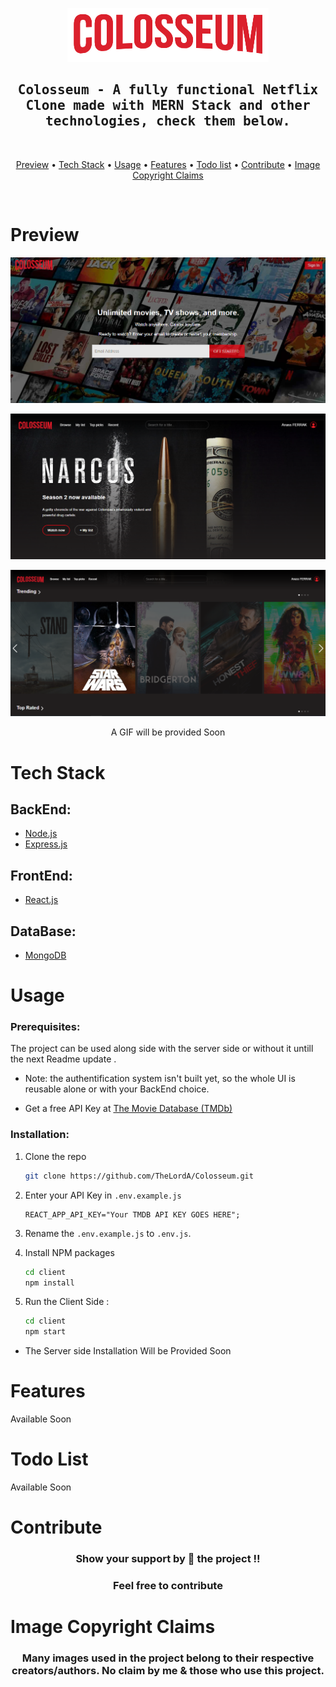 <p align="center">
  <img src="img/logo.png"
     alt="Colosseum logo by Anass FERRAK" >
</p>

  <h2 align="center">
    <samp>
      Colosseum - A fully functional Netflix Clone made with MERN Stack and other technologies, check them below.
    </samp>
  </h2>

<br>

<p align="center">
  <a href="#preview">Preview</a> •
  <a href="#tech-stack">Tech Stack</a> •
  <a href="#usage">Usage</a> •
  <a href="#features">Features</a> •
  <a href="#todo-list">Todo list</a> •
  <a href="#contribute">Contribute</a> •
  <a href="#image-copyright-claims">Image Copyright Claims</a> 
</p>

<br>

# Preview

<p align="center">
  <img src="img/image3.PNG"
     alt="Colosseum Landing Page" >
</p>

<p align="center">
  <img src="img/image1.PNG"
     alt="Colosseum Home Page" >
</p>
<p align="center">
  <img src="img/image2.PNG"
     alt="Colosseum Movies slider" >
</p>
<p align="center">
  A GIF will be provided Soon
</p>

# Tech Stack

## BackEnd:

-    [Node.js](https://nodejs.org)
-    [Express.js](https://expressjs.com/)

## FrontEnd:

-    [React.js](https://reactjs.org/)

## DataBase:

-    [MongoDB](https://www.mongodb.com/)

# Usage

### Prerequisites:

The project can be used along side with the server side or without it untill the next Readme update .

-    Note: the authentification system isn't built yet, so the whole UI is reusable alone or with your BackEnd choice.

-    Get a free API Key at [The Movie Database (TMDb)](www.themoviedb.org)

### Installation:

1. Clone the repo
     ```sh
     git clone https://github.com/TheLordA/Colosseum.git
     ```
2. Enter your API Key in `.env.example.js`
     ```JS
     REACT_APP_API_KEY="Your TMDB API KEY GOES HERE";
     ```
3. Rename the `.env.example.js` to `.env.js`.

4. Install NPM packages
     ```sh
     cd client
     npm install
     ```
5. Run the Client Side :
     ```sh
     cd client
     npm start
     ```

-    The Server side Installation Will be Provided Soon

# Features

Available Soon

# Todo List

Available Soon

# Contribute

<p>
  <h3 align="center">Show your support by 🌟 the project !!</h3>
  <h3 align="center">Feel free to contribute</h3>
</p>

<!-- # Development
Want to contribute? Great!

To fix a bug or enhance an existing module, follow these steps:

- Fork the repo
- Create a new branch (`git checkout -b improve-feature`)
- Make the appropriate changes in the files
- Add changes to reflect the changes made
- Commit your changes (`git commit -am 'Improve feature'`)
- Push to the branch (`git push origin improve-feature`)
- Create a Pull Request  -->

<!-- # Bug Report / Feature Request

If you find a bug (the website couldn't handle the query and / or gave undesired results), kindly open an issue [here](ISSUE_LINK) by including your search query and the expected result.

If you'd like to request a new function, feel free to do so by opening an issue [here](ISSUE_LINK). Please include sample queries and their corresponding results. -->

# Image Copyright Claims

<p>
  <h3 align="center">Many images used in the project belong to their respective creators/authors. No claim by me & those who use this project.</h2>
</p>
